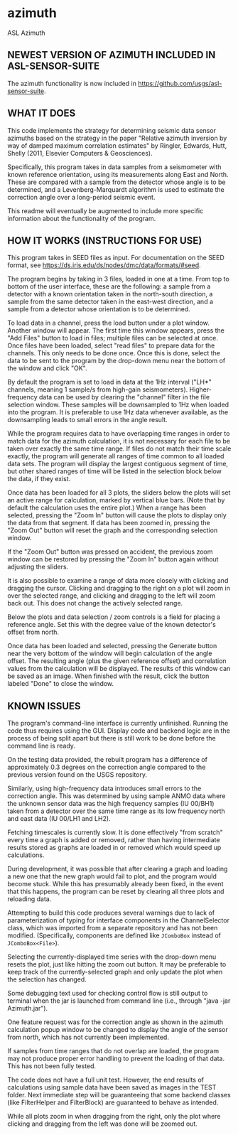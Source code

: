 azimuth
=======

ASL Azimuth

NEWEST VERSION OF AZIMUTH INCLUDED IN ASL-SENSOR-SUITE
------
The azimuth functionality is now included in https://github.com/usgs/asl-sensor-suite.  






WHAT IT DOES
------

This code implements the strategy for determining seismic data sensor azimuths 
based on the strategy in the paper "Relative azimuth inversion by way of damped
maximum correlation estimates" by Ringler, Edwards, Hutt, Shelly (2011, Elsevier 
Computers & Geosciences).

Specifically, this program takes in data samples from a seismometer with known 
reference orientation, using its measurements along East and North. These are
compared with a sample from the detector whose angle is to be determined, and
a Levenberg-Marquardt algorithm is used to estimate the correction angle over
a long-period seismic event.

This readme will eventually be augmented to include more specific information about the functionality of the program.

HOW IT WORKS (INSTRUCTIONS FOR USE)
------

This program takes in SEED files as input. For documentation on the SEED format, see https://ds.iris.edu/ds/nodes/dmc/data/formats/#seed.

The program begins by taking in 3 files, loaded in one at a time. From top to bottom of the user interface, these are the following: a sample from a detector with a known orientation taken in the north-south direction, a sample from the same detector taken in the east-west direction, and a sample from a detector whose orientation is to be determined.

To load data in a channel, press the load button under a plot window. Another window will appear. The first time this window appears, press the "Add Files" button to load in files; multiple files can be selected at once. Once files have been loaded, select "read files" to prepare data for the channels. This only needs to be done once. Once this is done, select the data to be sent to the program by the drop-down menu near the bottom of the window and click "OK".

By default the program is set to load in data at the 1Hz interval ("LH*" channels, meaning 1 sample/s from high-gain seismometers). Higher-frequency data can be used by clearing the "channel" filter in the file selection window. These samples will be downsampled to 1Hz when loaded into the program. It is preferable to use 1Hz data whenever available, as the downsampling leads to small errors in the angle result.

While the program requires data to have overlapping time ranges in order to match data for the azimuth calculation, it is not necessary for each file to be taken over exactly the same time range. If files do not match their time scale exactly, the program will generate all ranges of time common to all loaded data sets. The program will display the largest contiguous segment of time, but other shared ranges of time will be listed in the selection block below the data, if they exist.

Once data has been loaded for all 3 plots, the sliders below the plots will set an active range for calculation, marked by vertical blue bars. (Note that by default the calculation uses the entire plot.) When a range has been selected, pressing the "Zoom In" button will cause the plots to display only the data from that segment. If data has been zoomed in, pressing the "Zoom Out" button will reset the graph and the corresponding selection window.

If the "Zoom Out" button was pressed on accident, the previous zoom window can be restored by pressing the "Zoom In" button again without adjusting the sliders.

It is also possible to examine a range of data more closely with clicking and dragging the cursor. Clicking and dragging to the right on a plot will zoom in over the selected range, and clicking and dragging to the left will zoom back out. This does not change the actively selected range.

Below the plots and data selection / zoom controls is a field for placing a reference angle. Set this with the degree value of the known detector's offset from north.

Once data has been loaded and selected, pressing the Generate button near the very bottom of the window will begin calculation of the angle offset. The resulting angle (plus the given reference offset) and correlation values from the calculation will be displayed. The results of this window can be saved as an image. When finished with the result, click the button labeled "Done" to close the window.

KNOWN ISSUES
------

The program's command-line interface is currently unfinished. Running the code thus requires using the GUI. Display code and backend logic are in the process of being split apart but there is still work to be done before the command line is ready.

On the testing data provided, the rebuilt program has a difference of approximately 0.3 degrees on the correction angle compared to the previous version found on the USGS repository.

Similarly, using high-frequency data introduces small errors to the correction angle. This was determined by using sample ANMO data where the unknown sensor data was the high frequency samples (IU 00/BH1) taken from a detector over the same time range as its low frequency north and east data (IU 00/LH1 and LH2).

Fetching timescales is currently slow. It is done effectively "from scratch" every time a graph is added or removed, rather than having intermediate results stored as graphs are loaded in or removed which would speed up calculations.

During development, it was possible that after clearing a graph and loading a new one that the new graph would fail to plot, and the program would become stuck. While this has presumably already been fixed, in the event that this happens, the program can be reset by clearing all three plots and reloading data.

Attempting to build this code produces several warnings due to lack of parameterization of typing for interface components in the ChannelSelector class, which was imported from a separate repository and has not been modified. (Specifically, components are defined like `JComboBox` instead of `JComboBox<File>`).

Selecting the currently-displayed time series with the drop-down menu resets the plot, just like hitting the zoom out button. It may be preferable to keep track of the currently-selected graph and only update the plot when the selection has changed.

Some debugging text used for checking control flow is still output to terminal when the jar is launched from command line (i.e., through "java -jar Azimuth.jar").

One feature request was for the correction angle as shown in the azimuth calculation popup window to be changed to display the angle of the sensor from north, which has not currently been implemented.

If samples from time ranges that do not overlap are loaded, the program may not produce proper error handling to prevent the loading of that data. This has not been fully tested.

The code does not have a full unit test. However, the end results of calculations using sample data have been saved as images in the TEST folder. Next immediate step will be guaranteeing that some backend classes (like FilterHelper and FilterBlock) are guaranteed to behave as intended.

While all plots zoom in when dragging from the right, only the plot where clicking and dragging from the left was done will be zoomed out.
